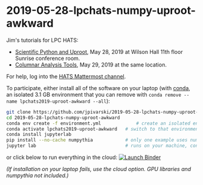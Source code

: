 # 2019-05-28-lpchats-numpy-uproot-awkward

Jim's tutorials for LPC HATS:

   * [Scientific Python and Uproot](https://indico.cern.ch/event/814895), May 28, 2019 at Wilson Hall 11th floor Sunrise conference room.
   * [Columnar Analysis Tools](https://indico.cern.ch/event/814100), May 29, 2019 at the same location.

For help, log into the [HATS Mattermost channel](https://mattermost.web.cern.ch/cms-exp/channels/hatslpc-2019).

To participate, either install all of the software on your laptop (with [conda](https://docs.conda.io/en/latest/miniconda.html), an isolated 3.1 GB environment that you can remove with `conda remove --name lpchats2019-uproot-awkward --all`):

```bash
git clone https://github.com/jpivarski/2019-05-28-lpchats-numpy-uproot-awkward.git
cd 2019-05-28-lpchats-numpy-uproot-awkward
conda env create -f environment.yml             # create an isolated environment and install everything
conda activate lpchats2019-uproot-awkward   # switch to that environment (maybe "source activate...")
conda install jupyterlab
pip install --no-cache numpythia            # only one example uses numpythia; it's slow to install
jupyter lab                                 # runs on your machine, controlled by your web browser
```

or click below to run everything in the cloud: [![Launch Binder](https://mybinder.org/badge_logo.svg)](https://mybinder.org/v2/gh/jpivarski/2019-05-28-lpchats-numpy-uproot-awkward/1.0?urlpath=lab)

_(If installation on your laptop fails, use the cloud option. GPU libraries and numpythia not included.)_
